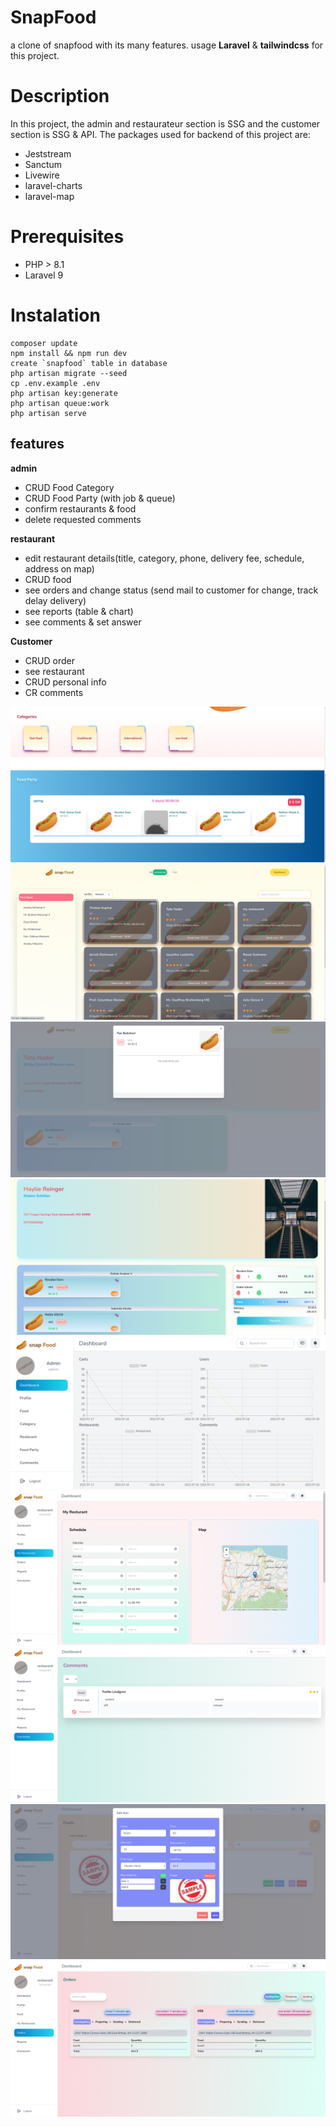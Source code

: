# SnapFood

a clone of snapfood with its many features.
usage **Laravel** & **tailwindcss** for this project.
#  Description
In this project, the admin and restaurateur section is SSG and the customer section is SSG & API.
The packages used for backend of this project are:

 - Jeststream
 - Sanctum
 - Livewire
 - laravel-charts
 - laravel-map
 
 #  Prerequisites
  - PHP > 8.1
  - Laravel 9
  
 # Instalation
    composer update
    npm install && npm run dev
    create `snapfood` table in database
    php artisan migrate --seed
    cp .env.example .env
    php artisan key:generate
    php artisan queue:work
    php artisan serve

## features

**admin**


 - CRUD Food Category
 - CRUD Food Party (with job & queue)
 - confirm restaurants & food
 - delete requested comments

**restaurant**

 - edit restaurant details(title, category, phone, delivery fee, schedule, address on map)
 - CRUD food
 - see orders and change status (send mail to customer for change, track delay delivery) 
 - see reports (table & chart)
 - see comments & set answer

**Customer**

 - CRUD order
 - see restaurant
 - CRUD personal info
 - CR comments

![alt text](/photos/home.png)
![alt text](/photos/restaurantsShow.png)
![alt text](/photos/commentsOnFood.png)
![alt text](/photos/restaurant.png)
![alt text](/photos/adminDashboard.png)
![alt text](/photos/restaurantDetiles.png)
![alt text](/photos/comments.png)
![alt text](/photos/foodCRUD.png)
![alt text](/photos/order.png)
